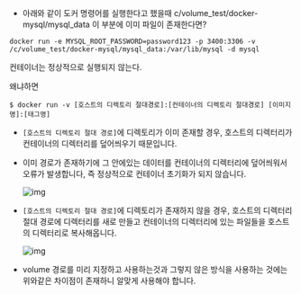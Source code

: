- 아래와 같이 도커 명령어를 실행한다고 했을때 c/volume_test/docker-mysql/mysql_data 이 부분에 이미 파일이 존재한다면?

``` ash
docker run -e MYSQL_ROOT_PASSWORD=password123 -p 3400:3306 -v /c/volume_test/docker-mysql/mysql_data:/var/lib/mysql -d mysql
```

컨테이너는 정상적으로 실행되지 않는다. 

왜냐하면 

```
$ docker run -v [호스트의 디렉토리 절대경로]:[컨테이너의 디렉토리 절대경로] [이미지명]:[태그명]
```

- `[호스트의 디렉토리 절대 경로]`에 디렉토리가 이미 존재할 경우, 호스트의 디렉터리가 컨테이너의 디렉터리를 덮어씌우기 때문입니다.

- 이미 경로가 존재하기에 그 안에있는 데이터를 컨테이너의 디렉터리에 덮어씌워서 오류가 발생합니다, 즉 정상적으로 컨테이너 초기화가 되지 않습니다.

  ![img](https://jscode.notion.site/image/https%3A%2F%2Fprod-files-secure.s3.us-west-2.amazonaws.com%2Fe35a8144-c5ff-40f0-b123-384a331e35bb%2Fd7a7ae84-0710-4a29-b534-74cb91d3870b%2FUntitled.png?table=block&id=cd74c1f7-6e55-42b0-8224-7849c0b779b0&spaceId=e35a8144-c5ff-40f0-b123-384a331e35bb&width=1360&userId=&cache=v2)

  

- `[호스트의 디렉토리 절대 경로]`에 디렉토리가 존재하지 않을 경우, 호스트의 디렉터리 절대 경로에 디렉터리를 새로 만들고 컨테이너의 디렉터리에 있는 파일들을 호스트의 디렉터리로 복사해옵니다.

  ![img](https://jscode.notion.site/image/https%3A%2F%2Fprod-files-secure.s3.us-west-2.amazonaws.com%2Fe35a8144-c5ff-40f0-b123-384a331e35bb%2F648c95d0-2402-4b6f-b1d9-e8b5395fd602%2FUntitled.png?table=block&id=69e8a355-82bb-435c-8177-2018990d8199&spaceId=e35a8144-c5ff-40f0-b123-384a331e35bb&width=1360&userId=&cache=v2)

- volume 경로를 미리 지정하고 사용하는것과 그렇지 않은 방식을 사용하는 것에는 위와같은 차이점이 존재하니 알맞게 사용해야 합니다.











